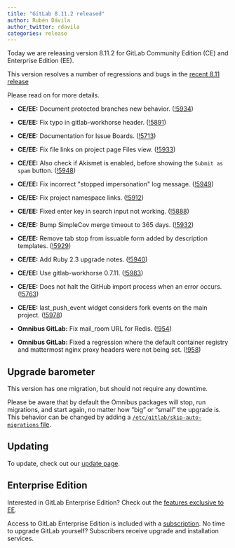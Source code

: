 ```yaml
---
title: "GitLab 8.11.2 released"
author: Rubén Dávila
author_twitter: rdavila
categories: release
---
```



Today we are releasing version 8.11.2 for GitLab Community Edition (CE) and
Enterprise Edition (EE).

This version resolves a number of regressions and bugs in the [recent 8.11
release](/2016/08/22/gitlab-8-11-released)

Please read on for more details.

<!-- more -->

- **CE/EE:** Document protected branches new behavior. ([!5934])
- **CE/EE:** Fix typo in gitlab-workhorse header. ([!5891])
- **CE/EE:** Documentation for Issue Boards. ([!5713])
- **CE/EE:** Fix file links on project page Files view. ([!5933])
- **CE/EE:** Also check if Akismet is enabled, before showing the `Submit as spam` button. ([!5948])
- **CE/EE:** Fix incorrect "stopped impersonation" log message. ([!5949])
- **CE/EE:** Fix project namespace links. ([!5912])
- **CE/EE:** Fixed enter key in search input not working. ([!5888])
- **CE/EE:** Bump SimpleCov merge timeout to 365 days. ([!5932])
- **CE/EE:** Remove tab stop from issuable form added by description templates. ([!5929])
- **CE/EE:** Add Ruby 2.3 upgrade notes. ([!5940])
- **CE/EE:** Use gitlab-workhorse 0.7.11. ([!5983])
- **CE/EE:** Does not halt the GitHub import process when an error occurs. ([!5763])
- **CE/EE:** last_push_event widget considers fork events on the main project. ([!5978])

- **Omnibus GitLab:** Fix mail_room URL for Redis. ([!954])
- **Omnibus GitLab:** Fixed a regression where the default container registry and mattermost nginx proxy headers were not being set. ([!958])

[!5934]: https://gitlab.com/gitlab-org/gitlab-ce/merge_requests/5934
[!5891]: https://gitlab.com/gitlab-org/gitlab-ce/merge_requests/5891
[!5713]: https://gitlab.com/gitlab-org/gitlab-ce/merge_requests/5713
[!5933]: https://gitlab.com/gitlab-org/gitlab-ce/merge_requests/5933
[!5948]: https://gitlab.com/gitlab-org/gitlab-ce/merge_requests/5948
[!5949]: https://gitlab.com/gitlab-org/gitlab-ce/merge_requests/5949
[!5912]: https://gitlab.com/gitlab-org/gitlab-ce/merge_requests/5912
[!5888]: https://gitlab.com/gitlab-org/gitlab-ce/merge_requests/5888
[!5932]: https://gitlab.com/gitlab-org/gitlab-ce/merge_requests/5932
[!5929]: https://gitlab.com/gitlab-org/gitlab-ce/merge_requests/5929
[!5940]: https://gitlab.com/gitlab-org/gitlab-ce/merge_requests/5940
[!5983]: https://gitlab.com/gitlab-org/gitlab-ce/merge_requests/5983
[!5763]: https://gitlab.com/gitlab-org/gitlab-ce/merge_requests/5763
[!5978]: https://gitlab.com/gitlab-org/gitlab-ce/merge_requests/5978

[!954]: https://gitlab.com/gitlab-org/omnibus-gitlab/merge_requests/954
[!958]: https://gitlab.com/gitlab-org/omnibus-gitlab/merge_requests/958

## Upgrade barometer

This version has one migration, but should not require any downtime.

Please be aware that by default the Omnibus packages will stop, run migrations,
and start again, no matter how “big” or “small” the upgrade is. This behavior
can be changed by adding a [`/etc/gitlab/skip-auto-migrations`
file](http://doc.gitlab.com/omnibus/update/README.html).

## Updating

To update, check out our [update page](https://about.gitlab.com/update/).

## Enterprise Edition

Interested in GitLab Enterprise Edition? Check out the [features exclusive to
EE](https://about.gitlab.com/features/#enterprise).

Access to GitLab Enterprise Edition is included with a [subscription](https://about.gitlab.com/pricing/).
No time to upgrade GitLab yourself? Subscribers receive upgrade and installation
services.
